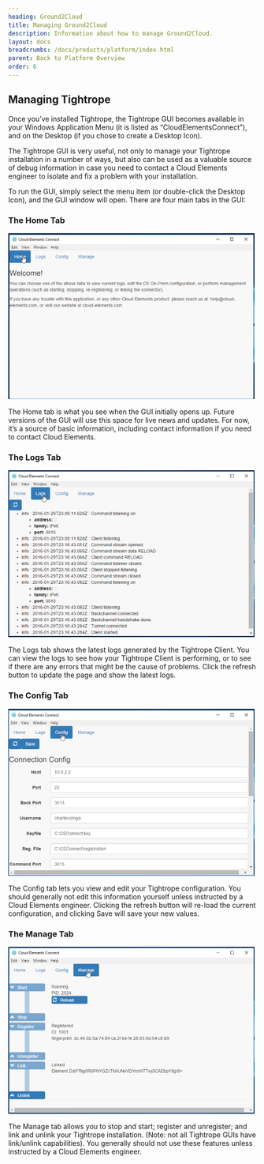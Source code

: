 ```yaml
---
heading: Ground2Cloud
title: Managing Ground2Cloud
description: Information about how to manage Ground2Cloud.
layout: docs
breadcrumbs: /docs/products/platform/index.html
parent: Back to Platform Overview
order: 6
---
```


## Managing Tightrope

Once you’ve installed Tightrope, the Tightrope GUI becomes available in your Windows Application Menu (it is listed as “CloudElementsConnect”), and on the Desktop (if you chose to create a Desktop Icon).

The Tightrope GUI is very useful, not only to manage your Tightrope installation in a number of ways, but also can be used as a valuable source of debug information in case you need to contact a Cloud Elements engineer to isolate and fix a problem with your installation.

To run the GUI, simply select the menu item (or double-click the Desktop Icon), and the GUI window will open. There are four main tabs in the GUI:

### The Home Tab

![Cloud Elements Ground2Cloud Managing 1](/assets/img/ground2cloud/home-tab.png)

The Home tab is what you see when the GUI initially opens up. Future versions of the GUI will use this space for live news and updates. For now, it’s a source of basic information, including contact information if you need to contact Cloud Elements.

### The Logs Tab

![Cloud Elements Ground2Cloud Managing 2](/assets/img/ground2cloud/logs-tab.png)

The Logs tab shows the latest logs generated by the Tightrope Client. You can view the logs to see how your Tightrope Client is performing, or to see if there are any errors that might be the cause of problems. Click the refresh button to update the page and show the latest logs.

### The Config Tab

![Cloud Elements Ground2Cloud Managing 3](/assets/img/ground2cloud/config-tab.png)

The Config tab lets you view and edit your Tightrope configuration. You should generally not edit this information yourself unless instructed by a Cloud Elements engineer. Clicking the refresh button will re-load the current configuration, and clicking Save will save your new values.

### The Manage Tab

![Cloud Elements Ground2Cloud Managing 4](/assets/img/ground2cloud/manage-tab.png)

The Manage tab allows you to stop and start; register and unregister; and link and unlink your Tightrope installation. (Note: not all Tightrope GUIs have link/unlink capabilities). You generally should not use these features unless instructed by a Cloud Elements engineer.

